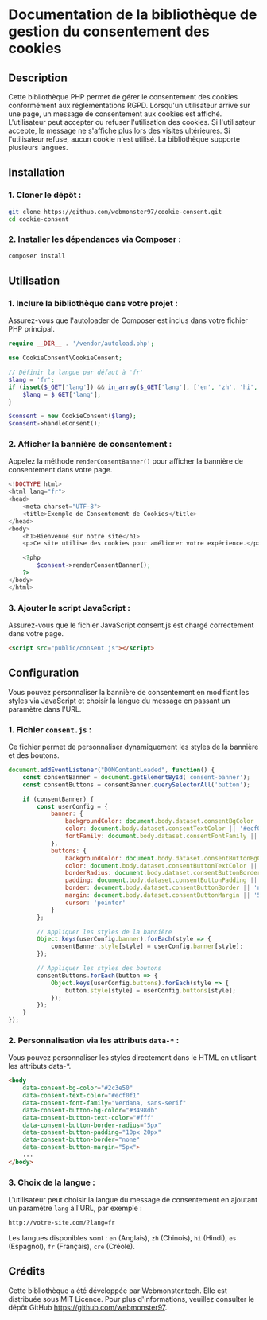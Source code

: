 # Documentation de la bibliothèque de gestion du consentement des cookies

## Description

Cette bibliothèque PHP permet de gérer le consentement des cookies conformément aux réglementations RGPD. Lorsqu'un utilisateur arrive sur une page, un message de consentement aux cookies est affiché. L'utilisateur peut accepter ou refuser l'utilisation des cookies. Si l'utilisateur accepte, le message ne s'affiche plus lors des visites ultérieures. Si l'utilisateur refuse, aucun cookie n'est utilisé. La bibliothèque supporte plusieurs langues.

## Installation

### 1. Cloner le dépôt :

```bash
git clone https://github.com/webmonster97/cookie-consent.git
cd cookie-consent
```
### 2. Installer les dépendances via Composer :

```bash
composer install
```
## Utilisation

### 1. Inclure la bibliothèque dans votre projet :

Assurez-vous que l'autoloader de Composer est inclus dans votre fichier PHP principal.

```php
require __DIR__ . '/vendor/autoload.php';

use CookieConsent\CookieConsent;

// Définir la langue par défaut à 'fr'
$lang = 'fr';
if (isset($_GET['lang']) && in_array($_GET['lang'], ['en', 'zh', 'hi', 'es', 'fr', 'cre'])) {
    $lang = $_GET['lang'];
}

$consent = new CookieConsent($lang);
$consent->handleConsent();
```
### 2. Afficher la bannière de consentement :

Appelez la méthode `renderConsentBanner()` pour afficher la bannière de consentement dans votre page.

```php
<!DOCTYPE html>
<html lang="fr">
<head>
    <meta charset="UTF-8">
    <title>Exemple de Consentement de Cookies</title>
</head>
<body>
    <h1>Bienvenue sur notre site</h1>
    <p>Ce site utilise des cookies pour améliorer votre expérience.</p>

    <?php
        $consent->renderConsentBanner();
    ?>
</body>
</html>
```
### 3. Ajouter le script JavaScript :

Assurez-vous que le fichier JavaScript consent.js est chargé correctement dans votre page.

```html
<script src="public/consent.js"></script>
```

## Configuration

Vous pouvez personnaliser la bannière de consentement en modifiant les styles via JavaScript et choisir la langue du message en passant un paramètre dans l'URL.

### 1. Fichier `consent.js` :

Ce fichier permet de personnaliser dynamiquement les styles de la bannière et des boutons.

```javascript
document.addEventListener("DOMContentLoaded", function() {
    const consentBanner = document.getElementById('consent-banner');
    const consentButtons = consentBanner.querySelectorAll('button');

    if (consentBanner) {
        const userConfig = {
            banner: {
                backgroundColor: document.body.dataset.consentBgColor || '#2c3e50',
                color: document.body.dataset.consentTextColor || '#ecf0f1',
                fontFamily: document.body.dataset.consentFontFamily || 'Verdana, sans-serif',
            },
            buttons: {
                backgroundColor: document.body.dataset.consentButtonBgColor || '#3498db',
                color: document.body.dataset.consentButtonTextColor || '#fff',
                borderRadius: document.body.dataset.consentButtonBorderRadius || '5px',
                padding: document.body.dataset.consentButtonPadding || '10px 20px',
                border: document.body.dataset.consentButtonBorder || 'none',
                margin: document.body.dataset.consentButtonMargin || '5px',
                cursor: 'pointer'
            }
        };

        // Appliquer les styles de la bannière
        Object.keys(userConfig.banner).forEach(style => {
            consentBanner.style[style] = userConfig.banner[style];
        });

        // Appliquer les styles des boutons
        consentButtons.forEach(button => {
            Object.keys(userConfig.buttons).forEach(style => {
                button.style[style] = userConfig.buttons[style];
            });
        });
    }
});
```

### 2. Personnalisation via les attributs `data-*` :

Vous pouvez personnaliser les styles directement dans le HTML en utilisant les attributs data-*.

```html
<body
    data-consent-bg-color="#2c3e50"
    data-consent-text-color="#ecf0f1"
    data-consent-font-family="Verdana, sans-serif"
    data-consent-button-bg-color="#3498db"
    data-consent-button-text-color="#fff"
    data-consent-button-border-radius="5px"
    data-consent-button-padding="10px 20px"
    data-consent-button-border="none"
    data-consent-button-margin="5px">
    ...
</body>
```

### 3. Choix de la langue :

L'utilisateur peut choisir la langue du message de consentement en ajoutant un paramètre `lang` à l'URL, par exemple :

```html
http://votre-site.com/?lang=fr
```
Les langues disponibles sont : `en` (Anglais), `zh` (Chinois), `hi` (Hindi), `es` (Espagnol), `fr` (Français), `cre` (Créole).

## Crédits

Cette bibliothèque a été développée par Webmonster.tech. Elle est distribuée sous MIT Licence. Pour plus d'informations, veuillez consulter le dépôt GitHub https://github.com/webmonster97.